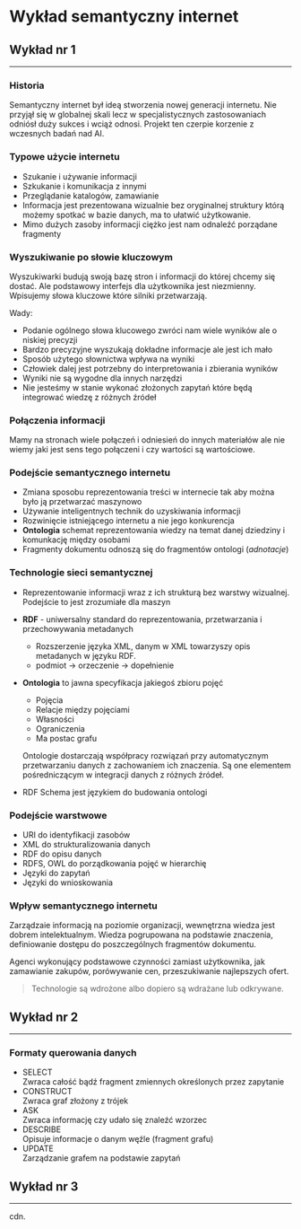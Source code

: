 # Wykład semantyczny internet

## Wykład nr 1

---

### Historia 

Semantyczny internet był ideą stworzenia nowej generacji internetu. Nie przyjął się w globalnej skali lecz w specjalistycznych zastosowaniach odniósł duży sukces i wciąż odnosi. Projekt ten czerpie korzenie z wczesnych badań nad AI. 

### Typowe użycie internetu 

* Szukanie i używanie informacji
* Szkukanie i komunikacja z innymi
* Przeglądanie katalogów, zamawianie 
* Informacja jest prezentowana wizualnie bez oryginalnej struktury którą możemy spotkać w bazie danych, ma to ułatwić użytkowanie. 
* Mimo dużych zasoby informacji ciężko jest nam odnaleźć porządane fragmenty

### Wyszukiwanie po słowie kluczowym

Wyszukiwarki budują swoją bazę stron i informacji do której chcemy się dostać. Ale podstawowy interfejs dla użytkownika jest niezmienny. Wpisujemy słowa kluczowe które silniki przetwarzają. 

Wady:
* Podanie ogólnego słowa klucowego zwróci nam wiele wyników ale o niskiej precyzji
* Bardzo precyzyjne wyszukają dokładne informacje ale jest ich mało
* Sposób użytego słownictwa wpływa na wyniki
* Człowiek dalej jest potrzebny do interpretowania i zbierania wyników
* Wyniki nie są wygodne dla innych narzędzi
* Nie jesteśmy w stanie wykonać złożonych zapytań które będą integrować wiedzę z różnych źródeł

### Połączenia informacji

Mamy na stronach wiele połączeń i odniesień do innych materiałów ale nie wiemy jaki jest sens tego połączeni i czy wartości są wartościowe. 

### Podejście semantycznego internetu 

* Zmiana sposobu reprezentowania treści w internecie tak aby można było ją przetwarzać maszynowo
* Używanie inteligentnych technik do uzyskiwania informacji
* Rozwinięcie istniejącego internetu a nie jego konkurencja
* **Ontologia** schemat reprezentowania wiedzy na temat danej dziedziny i komunkację między osobami
* Fragmenty dokumentu odnoszą się do fragmentów ontologi (*adnotacje*)

### Technologie sieci semantycznej

* Reprezentowanie informacji wraz z ich strukturą bez warstwy wizualnej. Podejście to jest zrozumiałe dla maszyn
* **RDF** - uniwersalny standard do reprezentowania, przetwarzania i przechowywania metadanych 
    * Rozszerzenie języka XML, danym w XML towarzyszy opis metadanych w języku RDF.
    * podmiot -> orzeczenie -> dopełnienie
* **Ontologia** to jawna specyfikacja jakiegoś zbioru pojęć
    * Pojęcia
    * Relacje między pojęciami
    * Własności
    * Ograniczenia
    * Ma postac grafu

    Ontologie dostarczają współpracy rozwiązań przy automatycznym przetwarzaniu danych z zachowaniem ich znaczenia. Są one elementem pośredniczącym w integracji danych z różnych źródeł.
* RDF Schema jest językiem do budowania ontologi

### Podejście warstwowe

* URI do identyfikacji zasobów
* XML do strukturalizowania danych
* RDF do opisu danych 
* RDFS, OWL do porządkowania pojęć w hierarchię
* Języki do zapytań
* Języki do wnioskowania

### Wpływ semantycznego internetu 

Zarządzaie informacją na poziomie organizacji, wewnętrzna wiedza jest dobrem intelektualnym. Wiedza pogrupowana na podstawie znaczenia, definiowanie dostępu do poszczególnych fragmentów dokumentu. 

Agenci wykonujący podstawowe czynności zamiast użytkownika, jak zamawianie zakupów, porówywanie cen, przeszukiwanie najlepszych ofert. 

> Technologie są wdrożone albo dopiero są wdrażane lub odkrywane.

## Wykład nr 2

---

### Formaty querowania danych 

* SELECT 
    <br>Zwraca całość bądź fragment zmiennych określonych przez zapytanie
* CONSTRUCT
    <br>Zwraca graf złożony z trójek
* ASK
    <br>Zwraca informację czy udało się znaleźć wzorzec
* DESCRIBE 
    <br>Opisuje informacje o danym węźle (fragment grafu)
* UPDATE
    <br>Zarządzanie grafem na podstawie zapytań

## Wykład nr 3

---

cdn.